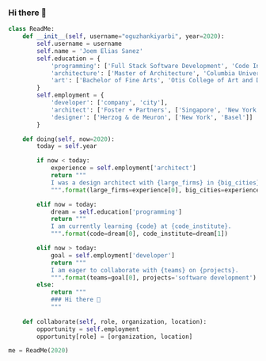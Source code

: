 ### Hi there 👋

<!--
**checoronequ/checoronequ** is a ✨ _special_ ✨ repository because its `README.md` (this file) appears on your GitHub profile.

Here are some ideas to get you started:

- 🔭 I’m currently working on ...
- 🌱 I’m currently learning ...
- 👯 I’m looking to collaborate on ...
- 🤔 I’m looking for help with ...
- 💬 Ask me about ...
- 📫 How to reach me: ...
- 😄 Pronouns: ...
- ⚡ Fun fact: ...
-->
```python
class ReadMe:
    def __init__(self, username="oguzhankiyarbi", year=2020):
        self.username = username
        self.name = 'Joem Elias Sanez'
        self.education = {
            'programming': ['Full Stack Software Development', 'Code Institute'],
            'architecture': ['Master of Architecture', 'Columbia University'],
            'art': ['Bachelor of Fine Arts', 'Otis College of Art and Design']
        }
        self.employment = {
            'developer': ['company', 'city'],
            'architect': ['Foster + Partners', ['Singapore', 'New York']],
            'designer': ['Herzog & de Meuron', ['New York', 'Basel']]
        }

    def doing(self, now=2020):
        today = self.year

        if now < today:
            experience = self.employment['architect']
            return """
            I was a design architect with {large_firms} in {big_cities}.
            """.format(large_firms=experience[0], big_cities=experience[1])

        elif now = today:
            dream = self.education['programming']
            return """
            I am currently learning {code} at {code_institute}.
            """.format(code=dream[0], code_institute=dream[1])

        elif now > today:
            goal = self.employment['developer']
            return """
            I am eager to collaborate with {teams} on {projects}.
            """.format(teams=goal[0], projects='software development')
        else:
            return """
            ### Hi there 👋
            """
        
    def collaborate(self, role, organization, location):
        opportunity = self.employment
        opportunity[role] = [organization, location]

me = ReadMe(2020)
```
